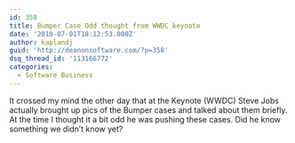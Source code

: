 ```yaml
---
id: 358
title: Bumper Case Odd thought from WWDC keynote
date: '2010-07-01T18:12:53.000Z'
author: kaplandj
guid: 'http://deanonsoftware.com/?p=358'
dsq_thread_id: '113166772'
categories:
  - Software Business
---
```

It crossed my mind the other day that at the Keynote (WWDC) Steve Jobs actually brought up pics of the Bumper cases and talked about them briefly. At the time I thought it a bit odd he was pushing these cases. Did he know something we didn’t know yet?
